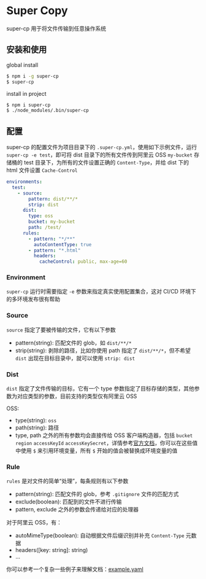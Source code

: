 # Super Copy

super-cp 用于将文件传输到任意操作系统

## 安装和使用

global install

```bash
$ npm i -g super-cp
$ super-cp
```

install in project

```bash
$ npm i super-cp
$ ./node_modules/.bin/super-cp
```

## 配置

super-cp 的配置文件为项目目录下的 `.super-cp.yml`，使用如下示例文件，运行 `super-cp -e test`，即可将 dist 目录下的所有文件传到阿里云 OSS `my-bucket` 存储桶的 test 目录下，为所有的文件设置正确的 `Content-Type`，并给 dist 下的 html 文件设置 `Cache-Control`

```yaml
environments:
  test:
    - source:
        pattern: dist/**/*
        strip: dist
      dist:
        type: oss
        bucket: my-bucket
        path: /test/
      rules:
        - pattern: "*/**"
          autoContentType: true
        - pattern: "*.html"
          headers:
            cacheControl: public, max-age=60
```

### Environment

`super-cp` 运行时需要指定 `-e` 参数来指定真实使用配置集合，这对 CI/CD 环境下的多环境发布很有帮助

### Source

`source` 指定了要被传输的文件，它有以下参数

- pattern(string): 匹配文件的 glob，如 `dist/**/*`
- strip(string): 剥除的路径，比如你使用 path 指定了 `dist/**/*`，但不希望 `dist` 出现在目标目录中，就可以使用 `strip: dist`

### Dist

`dist` 指定了文件传输的目标，它有一个 type 参数指定了目标存储的类型，其他参数为对应类型的参数，目前支持的类型仅有阿里云 OSS

OSS:

- type(string): `oss`
- path(string): 路径
- type, path 之外的所有参数均会直接传给 OSS 客户端构造器，包括 `bucket` `region` `accessKeyId` `accessKeySecret`，详情参考[官方文档](https://github.com/ali-sdk/ali-oss#ossoptions)，你可以在这些值中使用 `$` 来引用环境变量，所有 `$` 开始的值会被替换成环境变量的值

### Rule

`rules` 是对文件的简单“处理”，每条规则有以下参数

- pattern(string): 匹配文件的 glob，参考 `.gitignore` 文件的匹配方式
- exclude(boolean): 匹配到的文件不进行传输
- pattern, exclude 之外的参数会传递给对应的处理器

对于阿里云 OSS，有：

- autoMimeType(boolean): 自动根据文件后缀识别并补充 `Content-Type` 元数据
- headers([key: string]: string)
- ...

你可以参考一个复杂一些例子来理解文档：[example.yaml](./example.yaml)
